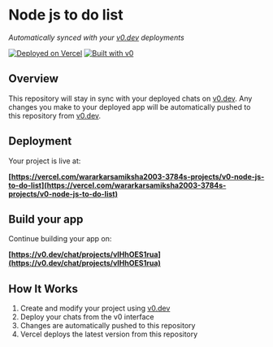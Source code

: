 # Node js to do list

*Automatically synced with your [v0.dev](https://v0.dev) deployments*

[![Deployed on Vercel](https://img.shields.io/badge/Deployed%20on-Vercel-black?style=for-the-badge&logo=vercel)](https://vercel.com/wararkarsamiksha2003-3784s-projects/v0-node-js-to-do-list)
[![Built with v0](https://img.shields.io/badge/Built%20with-v0.dev-black?style=for-the-badge)](https://v0.dev/chat/projects/vIHhOES1rua)

## Overview

This repository will stay in sync with your deployed chats on [v0.dev](https://v0.dev).
Any changes you make to your deployed app will be automatically pushed to this repository from [v0.dev](https://v0.dev).

## Deployment

Your project is live at:

**[https://vercel.com/wararkarsamiksha2003-3784s-projects/v0-node-js-to-do-list](https://vercel.com/wararkarsamiksha2003-3784s-projects/v0-node-js-to-do-list)**

## Build your app

Continue building your app on:

**[https://v0.dev/chat/projects/vIHhOES1rua](https://v0.dev/chat/projects/vIHhOES1rua)**

## How It Works

1. Create and modify your project using [v0.dev](https://v0.dev)
2. Deploy your chats from the v0 interface
3. Changes are automatically pushed to this repository
4. Vercel deploys the latest version from this repository
